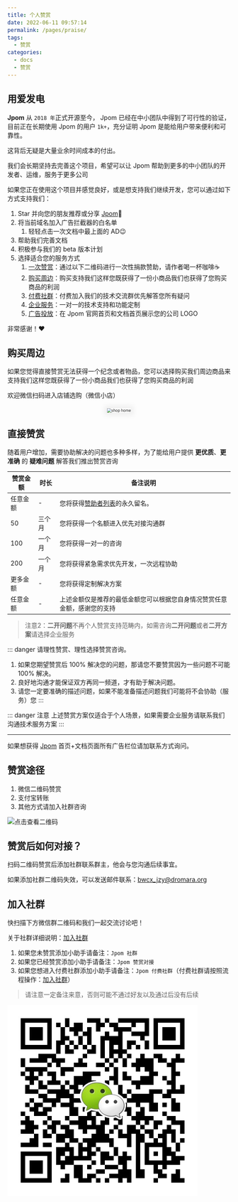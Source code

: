 ```yaml
---
title: 个人赞赏
date: 2022-06-11 09:57:14
permalink: /pages/praise/
tags: 
  - 赞赏
categories: 
  - docs
  - 赞赏
---
```


## 用爱发电

**Jpom** 从 `2018 年`正式开源至今， Jpom 已经在中小团队中得到了可行性的验证，目前正在长期使用 Jpom 的用户 `1k+`，充分证明 Jpom 是能给用户带来便利和可靠性。

这背后无疑是大量业余时间成本的付出。

我们会长期坚持去完善这个项目，希望可以让 Jpom 帮助到更多的中小团队的开发者、运维，服务于更多公司

如果您正在使用这个项目并感觉良好，或是想支持我们继续开发，您可以通过如下方式支持我们：

1. Star 并向您的朋友推荐或分享 [Jpom](https://gitee.com/dromara/Jpom)🚀
2. 将当前域名加入广告拦截器的白名单
   1. 轻轻点击一次文档中最上面的 AD😉
3. 帮助我们完善文档
4. 积极参与我们的 beta 版本计划
5. 选择适合您的服务方式
   1. [一次赞赏](00.个人赞赏.md)：通过以下二维码进行一次性捐款赞助，请作者喝一杯咖啡☕️
   2. [购买周边](/pages/shop/)：购买支持我们这样您既获得了一份小商品我们也获得了您购买商品的利润
   3. [付费社群](/pages/praise/join/)：付费加入我们的技术交流群优先解答您所有疑问
   4. [企业服务](/pages/enterprise-service/)：一对一的技术支持和功能定制
   5. [广告投放](04.成为赞助商.md)：在 Jpom 官网首页和文档首页展示您的公司 LOGO

非常感谢！❤️

## 购买周边

如果您觉得直接赞赏无法获得一个纪念或者物品，您可以选择购买我们周边商品来支持我们这样您既获得了一份小商品我们也获得了您购买商品的利润

欢迎微信扫码进入店铺选购（微信小店）

<p align="center">
<img  :src="$withBase('/images/gift-shop/shop-home.jpg')" style="zoom: 60%;box-shadow: 0px 0px 20px 10px rgba(0,0,0,0.06);" alt="shop home">
</p>

## 直接赞赏

随着用户增加，需要协助解决的问题也多种多样，为了能给用户提供 **更优质**、**更准确** 的 **疑难问题** 解答我们推出赞赏咨询


| 赞赏金额 | 时长  | 备注说明                                        |
|------|-----|---------------------------------------------|
| 任意金额 | -   | 您将获得[赞助者列表](/pages/praise/publicity/)的永久留名。 |
| 50   | 三个月 | 您将获得一个名额进入优先对接沟通群                           |
| 100  | 一个月 | 您将获得一对一的咨询                                  |
| 200  | 一个月 | 您将获得紧急需求优先开发，一次远程协助                         |
| 更多金额 | -   | 您将获得定制解决方案                                  |
| 任意金额 | -   | 上述金额仅是推荐的最低金额您可以根据您自身情况赞赏任意金额，感谢您的支持        |
 

<!-- > 注意1：赞赏咨询项目是逐级叠加：如，您赞赏的金额是 150 员那么您将享受：任意金额、100、150的咨询内容。 -->

> 注意2：**二开问题**不再个人赞赏支持范畴内，如需咨询**二开问题**或者**二开方案**请选择企业服务

::: danger 请理性赞赏、理性选择赞赏咨询。
1. 如果您期望赞赏后 100% 解决您的问题，那请您不要赞赏因为一些问题不可能 100% 解决。
2. 良好地沟通才能保证双方再同一频道，才有助于解决问题。
3. 请您一定要准确的描述问题，如果不能准备描述问题我们可能将不会协助（服务）您
:::

::: danger 注意
上述赞赏方案仅适合于个人场景，如果需要企业服务请联系我们沟通技术服务方案
:::

------

如果想获得 [Jpom](https://jpom.top/) 首页+文档页面所有广告栏位请加联系方式询问。

## 赞赏途径

1. 微信二维码赞赏
2. 支付宝转账
3. 其他方式请加入社群咨询

![点击查看二维码](/images/praise-qrcorde.png)

## 赞赏后如何对接？

扫码二维码赞赏后添加社群联系群主，他会与您沟通后续事宜。

如果添加社群二维码失效，可以发送邮件联系：bwcx_jzy@dromara.org

## 加入社群

快扫描下方微信群二维码和我们一起交流讨论吧！

关于社群详细说明：[加入社群](/pages/praise/join/)


1. 如果您未赞赏添加小助手请备注：`Jpom 社群`
2. 如果您已经赞赏添加小助手请备注：`Jpom 赞赏对接`
3. 如果您想进入付费社群添加小助手请备注：`Jpom 付费社群`（付费社群请按照流程操作：[加入社群](/pages/praise/join/)）

> 请注意一定备注来意，否则可能不通过好友以及通过后没有后续

![wx](/images/wx_qrcode.jpg)

